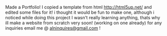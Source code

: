 Made a Portfolio! I copied a template from html http://html5up.net/ and edited some files for it! i thought it would be fun to make one, although i noticed while doing this project I wasn't really learning anything, thats why ill make a website from scratch very soon! (working on one already) for any inquiries email me @ alninquires@gmail.com !
